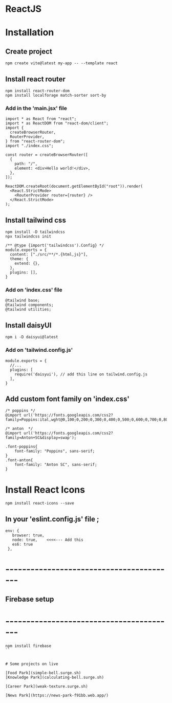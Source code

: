 # ReactJS

# Installation

## Create project

```
npm create vite@latest my-app -- --template react
```

## Install react router

```
npm install react-router-dom
npm install localforage match-sorter sort-by
```

### Add in the 'main.jsx' file

```
import * as React from "react";
import * as ReactDOM from "react-dom/client";
import {
  createBrowserRouter,
  RouterProvider,
} from "react-router-dom";
import "./index.css";

const router = createBrowserRouter([
  {
    path: "/",
    element: <div>Hello world!</div>,
  },
]);

ReactDOM.createRoot(document.getElementById("root")).render(
  <React.StrictMode>
    <RouterProvider router={router} />
  </React.StrictMode>
);

```

## Install tailwind css

```
npm install -D tailwindcss
npx tailwindcss init

```

```
/** @type {import('tailwindcss').Config} */
module.exports = {
  content: ["./src/**/*.{html,js}"],
  theme: {
    extend: {},
  },
  plugins: [],
}
```

### Add on 'index.css' file

```
@tailwind base;
@tailwind components;
@tailwind utilities;
```

## Install daisyUI
```
npm i -D daisyui@latest
```
### Add on 'tailwind.config.js'
```
module.exports = {
  //...
  plugins: [
    require('daisyui'), // add this line on tailwind.config.js
  ],
}

```

## Add custom font family on 'index.css'

```
/* poppins */
@import url('https://fonts.googleapis.com/css2?family=Poppins:ital,wght@0,100;0,200;0,300;0,400;0,500;0,600;0,700;0,800;0,900;1,100;1,200;1,300;1,400;1,500;1,600;1,700;1,800;1,900&display=swap');

/* anton  */
@import url('https://fonts.googleapis.com/css2?family=Anton+SC&display=swap');

.font-poppins{
    font-family: "Poppins", sans-serif;
}
.font-anton{
    font-family: "Anton SC", sans-serif;
}
```

# Install React Icons

```
npm install react-icons --save
```

## In your 'eslint.config.js' file ;

```
env: {
   browser: true,
   node: true,    <<<<--- Add this
   es6: true
 },
```
# -----------------------------------------
##              Firebase setup 
# -----------------------------------------

```
npm install firebase
``


# Some projects on live

[Food Park](simple-bell.surge.sh)
[Knowledge Park](calculating-bell.surge.sh)

[Career Park](weak-texture.surge.sh)

[News Park](https://news-park-f91bb.web.app/)
